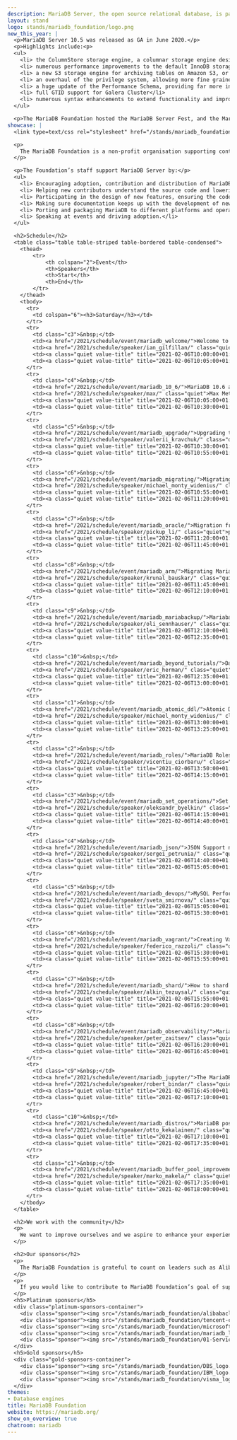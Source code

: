 ```yaml
---
description: MariaDB Server, the open source relational database, is part of most cloud offerings and the default in most Linux distributions.
layout: stand
logo: stands/mariadb_foundation/logo.png
new_this_year: |
  <p>MariaDB Server 10.5 was released as GA in June 2020.</p>
  <p>Highlights include:<p>
  <ul>
    <li> the ColumnStore storage engine, a columnar storage engine designed for big data scaling</li>
    <li> numerous performance improvements to the default InnoDB storage engine</li>
    <li> a new S3 storage engine for archiving tables on Amazon S3, or any third-party implementing S3 API</li>
    <li> an overhaul of the privilege system, allowing more fine grained control</li>
    <li> a huge update of the Performance Schema, providing far more instrumentation and tables</li>
    <li> full GTID support for Galera Cluster</li>
    <li> numerous syntax enhancements to extend functionality and improve adherence to standards</li>
  </ul>

  <p>The MariaDB Foundation hosted the MariaDB Server Fest, and the MariaDB Server MiniFest, two highly successful online events for developers of applications that use MariaDB Server.</p>
showcase: |
  <link type=text/css rel="stylesheet" href="/stands/mariadb_foundation/style.css">

  <p>
    The MariaDB Foundation is a non-profit organisation supporting continuity and open collaboration in the MariaDB ecosystem. The MariaDB Foundation supports continuity and open collaboration in the MariaDB ecosystem. The Foundation guarantees that there is a global contact point for collaboration and that the community can always rely upon MariaDB Server.
  </p>

  <p>The Foundation’s staff support MariaDB Server by:</p>
  <ul>
    <li> Encouraging adoption, contribution and distribution of MariaDB Server and related open source software.</li>
    <li> Helping new contributors understand the source code and lowering the barrier for new participants.</li>
    <li> Participating in the design of new features, ensuring the code quality and maintainability of the codebase while the number of contributors is growing.</li>
    <li> Making sure documentation keeps up with the development of new features.</li>
    <li> Porting and packaging MariaDB to different platforms and operating systems to keep it as widely available as possible.</li>
    <li> Speaking at events and driving adoption.</li>
  </ul>

  <h2>Schedule</h2>
  <table class="table table-striped table-bordered table-condensed">
    <thead>
        <tr>
            <th colspan="2">Event</th>
            <th>Speakers</th>
            <th>Start</th>
            <th>End</th>
        </tr>
    </thead>
    <tbody>
      <tr>
        <td colspan="6"><h3>Saturday</h3></td>
      </tr>
      <tr>
        <td class="c3">&nbsp;</td>
        <td><a href="/2021/schedule/event/mariadb_welcome/">Welcome to the MariaDB devroom</a></td>
        <td><a href="/2021/schedule/speaker/ian_gilfillan/" class="quiet">Ian Gilfillan</a></td>
        <td><a class="quiet value-title" title="2021-02-06T10:00:00+01:00" href="/2021/schedule/day/saturday/#1000">10:00</a></td>
        <td><a class="quiet value-title" title="2021-02-06T10:05:00+01:00" href="/2021/schedule/day/saturday/#1005">10:05</a></td>
      </tr>
      <tr>
        <td class="c4">&nbsp;</td>
        <td><a href="/2021/schedule/event/mariadb_10_6/">MariaDB 10.6 and beyond</a></td>
        <td><a href="/2021/schedule/speaker/max/" class="quiet">Max Mether</a></td>
        <td><a class="quiet value-title" title="2021-02-06T10:05:00+01:00" href="/2021/schedule/day/saturday/#1005">10:05</a></td>
        <td><a class="quiet value-title" title="2021-02-06T10:30:00+01:00" href="/2021/schedule/day/saturday/#1030">10:30</a></td>
      </tr>
      <tr>
        <td class="c5">&nbsp;</td>
        <td><a href="/2021/schedule/event/mariadb_upgrade/">Upgrading to a newer major version of MariaDB<br/><i>What mysql_upgrade really does and what problems remain</i></a></td>
        <td><a href="/2021/schedule/speaker/valerii_kravchuk/" class="quiet">Valerii Kravchuk</a></td>
        <td><a class="quiet value-title" title="2021-02-06T10:30:00+01:00" href="/2021/schedule/day/saturday/#1030">10:30</a></td>
        <td><a class="quiet value-title" title="2021-02-06T10:55:00+01:00" href="/2021/schedule/day/saturday/#1055">10:55</a></td>
      </tr>
      <tr>
        <td class="c6">&nbsp;</td>
        <td><a href="/2021/schedule/event/mariadb_migrating/">Migrating from other databases to MariaDB</a></td>
        <td><a href="/2021/schedule/speaker/michael_monty_widenius/" class="quiet">Michael &quot;Monty&quot; Widenius</a></td>
        <td><a class="quiet value-title" title="2021-02-06T10:55:00+01:00" href="/2021/schedule/day/saturday/#1055">10:55</a></td>
        <td><a class="quiet value-title" title="2021-02-06T11:20:00+01:00" href="/2021/schedule/day/saturday/#1120">11:20</a></td>
      </tr>
      <tr>
        <td class="c7">&nbsp;</td>
        <td><a href="/2021/schedule/event/mariadb_oracle/">Migration from Oracle to MariaDB with no application change</a></td>
        <td><a href="/2021/schedule/speaker/pickup_li/" class="quiet">pickup li</a></td>
        <td><a class="quiet value-title" title="2021-02-06T11:20:00+01:00" href="/2021/schedule/day/saturday/#1120">11:20</a></td>
        <td><a class="quiet value-title" title="2021-02-06T11:45:00+01:00" href="/2021/schedule/day/saturday/#1145">11:45</a></td>
      </tr>
      <tr>
        <td class="c8">&nbsp;</td>
        <td><a href="/2021/schedule/event/mariadb_arm/">Migrating MariaDB Cluster to ARM</a></td>
        <td><a href="/2021/schedule/speaker/krunal_bauskar/" class="quiet">Krunal Bauskar</a></td>
        <td><a class="quiet value-title" title="2021-02-06T11:45:00+01:00" href="/2021/schedule/day/saturday/#1145">11:45</a></td>
        <td><a class="quiet value-title" title="2021-02-06T12:10:00+01:00" href="/2021/schedule/day/saturday/#1210">12:10</a></td>
      </tr>
      <tr>
        <td class="c9">&nbsp;</td>
        <td><a href="/2021/schedule/event/mariadb_mariabackup/">Mariabackup - too rarely used</a></td>
        <td><a href="/2021/schedule/speaker/oli_sennhauser/" class="quiet">Oli Sennhauser</a></td>
        <td><a class="quiet value-title" title="2021-02-06T12:10:00+01:00" href="/2021/schedule/day/saturday/#1210">12:10</a></td>
        <td><a class="quiet value-title" title="2021-02-06T12:35:00+01:00" href="/2021/schedule/day/saturday/#1235">12:35</a></td>
      </tr>
      <tr>
        <td class="c10">&nbsp;</td>
        <td><a href="/2021/schedule/event/mariadb_beyond_tutorials/">Databases beyond the tutorials<br/><i>Database usage for the real world for flexibility and scale</i></a></td>
        <td><a href="/2021/schedule/speaker/eric_herman/" class="quiet">Eric Herman</a></td>
        <td><a class="quiet value-title" title="2021-02-06T12:35:00+01:00" href="/2021/schedule/day/saturday/#1235">12:35</a></td>
        <td><a class="quiet value-title" title="2021-02-06T13:00:00+01:00" href="/2021/schedule/day/saturday/#1300">13:00</a></td>
      </tr>
      <tr>
        <td class="c1">&nbsp;</td>
        <td><a href="/2021/schedule/event/mariadb_atomic_ddl/">Atomic DDL in MariaDB</a></td>
        <td><a href="/2021/schedule/speaker/michael_monty_widenius/" class="quiet">Michael &quot;Monty&quot; Widenius</a></td>
        <td><a class="quiet value-title" title="2021-02-06T13:00:00+01:00" href="/2021/schedule/day/saturday/#1300">13:00</a></td>
        <td><a class="quiet value-title" title="2021-02-06T13:25:00+01:00" href="/2021/schedule/day/saturday/#1325">13:25</a></td>
      </tr>
      <tr>
        <td class="c2">&nbsp;</td>
        <td><a href="/2021/schedule/event/mariadb_roles/">MariaDB Roles<br/><i>Overview and Migration</i></a></td>
        <td><a href="/2021/schedule/speaker/vicentiu_ciorbaru/" class="quiet">Vicentiu Ciorbaru</a></td>
        <td><a class="quiet value-title" title="2021-02-06T13:50:00+01:00" href="/2021/schedule/day/saturday/#1350">13:50</a></td>
        <td><a class="quiet value-title" title="2021-02-06T14:15:00+01:00" href="/2021/schedule/day/saturday/#1415">14:15</a></td>
      </tr>
      <tr>
        <td class="c3">&nbsp;</td>
        <td><a href="/2021/schedule/event/mariadb_set_operations/">Set operations UNION, INTERSECT, and EXCEPT in MariaDB<br/><i>How to use and combine them.</i></a></td>
        <td><a href="/2021/schedule/speaker/oleksandr_byelkin/" class="quiet">Oleksandr Byelkin</a></td>
        <td><a class="quiet value-title" title="2021-02-06T14:15:00+01:00" href="/2021/schedule/day/saturday/#1415">14:15</a></td>
        <td><a class="quiet value-title" title="2021-02-06T14:40:00+01:00" href="/2021/schedule/day/saturday/#1440">14:40</a></td>
      </tr>
      <tr>
        <td class="c4">&nbsp;</td>
        <td><a href="/2021/schedule/event/mariadb_json/">JSON Support news, non-news, and the bigger picture</a></td>
        <td><a href="/2021/schedule/speaker/sergei_petrunia/" class="quiet">Sergei Petrunia</a></td>
        <td><a class="quiet value-title" title="2021-02-06T14:40:00+01:00" href="/2021/schedule/day/saturday/#1440">14:40</a></td>
        <td><a class="quiet value-title" title="2021-02-06T15:05:00+01:00" href="/2021/schedule/day/saturday/#1505">15:05</a></td>
      </tr>
      <tr>
        <td class="c5">&nbsp;</td>
        <td><a href="/2021/schedule/event/mariadb_devops/">MySQL Performance for DevOps</a></td>
        <td><a href="/2021/schedule/speaker/sveta_smirnova/" class="quiet">Sveta Smirnova</a></td>
        <td><a class="quiet value-title" title="2021-02-06T15:05:00+01:00" href="/2021/schedule/day/saturday/#1505">15:05</a></td>
        <td><a class="quiet value-title" title="2021-02-06T15:30:00+01:00" href="/2021/schedule/day/saturday/#1530">15:30</a></td>
      </tr>
      <tr>
        <td class="c6">&nbsp;</td>
        <td><a href="/2021/schedule/event/mariadb_vagrant/">Creating Vagrant development machines for MariaDB<br/><i>HowTo and Best Practices</i></a></td>
        <td><a href="/2021/schedule/speaker/federico_razzoli/" class="quiet">Federico Razzoli</a></td>
        <td><a class="quiet value-title" title="2021-02-06T15:30:00+01:00" href="/2021/schedule/day/saturday/#1530">15:30</a></td>
        <td><a class="quiet value-title" title="2021-02-06T15:55:00+01:00" href="/2021/schedule/day/saturday/#1555">15:55</a></td>
      </tr>
      <tr>
        <td class="c7">&nbsp;</td>
        <td><a href="/2021/schedule/event/mariadb_shard/">How to shard MariaDB like a Pro?</a></td>
        <td><a href="/2021/schedule/speaker/alkin_tezuysal/" class="quiet">Alkin Tezuysal</a></td>
        <td><a class="quiet value-title" title="2021-02-06T15:55:00+01:00" href="/2021/schedule/day/saturday/#1555">15:55</a></td>
        <td><a class="quiet value-title" title="2021-02-06T16:20:00+01:00" href="/2021/schedule/day/saturday/#1620">16:20</a></td>
      </tr>
      <tr>
        <td class="c8">&nbsp;</td>
        <td><a href="/2021/schedule/event/mariadb_observability/">MariaDB Observability</a></td>
        <td><a href="/2021/schedule/speaker/peter_zaitsev/" class="quiet">Peter Zaitsev</a></td>
        <td><a class="quiet value-title" title="2021-02-06T16:20:00+01:00" href="/2021/schedule/day/saturday/#1620">16:20</a></td>
        <td><a class="quiet value-title" title="2021-02-06T16:45:00+01:00" href="/2021/schedule/day/saturday/#1645">16:45</a></td>
      </tr>
      <tr>
        <td class="c9">&nbsp;</td>
        <td><a href="/2021/schedule/event/mariadb_jupyter/">The MariaDB Jupyter Kernel</a></td>
        <td><a href="/2021/schedule/speaker/robert_bindar/" class="quiet">Robert Bindar</a></td>
        <td><a class="quiet value-title" title="2021-02-06T16:45:00+01:00" href="/2021/schedule/day/saturday/#1645">16:45</a></td>
        <td><a class="quiet value-title" title="2021-02-06T17:10:00+01:00" href="/2021/schedule/day/saturday/#1710">17:10</a></td>
      </tr>
      <tr>
        <td class="c10">&nbsp;</td>
        <td><a href="/2021/schedule/event/mariadb_distros/">MariaDB post-release quality assurance in Debian and Ubuntu<br/><i>What Linux distros can do about software quality</i></a></td>
        <td><a href="/2021/schedule/speaker/otto_kekalainen/" class="quiet">Otto Kekäläinen</a></td>
        <td><a class="quiet value-title" title="2021-02-06T17:10:00+01:00" href="/2021/schedule/day/saturday/#1710">17:10</a></td>
        <td><a class="quiet value-title" title="2021-02-06T17:35:00+01:00" href="/2021/schedule/day/saturday/#1735">17:35</a></td>
      </tr>
      <tr>
        <td class="c1">&nbsp;</td>
        <td><a href="/2021/schedule/event/mariadb_buffer_pool_improvements/">Buffer pool performance improvements<br/><i>How the LRU replacement and log checkpoints were made faster in MariaDB 10.5</i></a></td>
        <td><a href="/2021/schedule/speaker/marko_makela/" class="quiet">Marko Mäkelä</a></td>
        <td><a class="quiet value-title" title="2021-02-06T17:35:00+01:00" href="/2021/schedule/day/saturday/#1735">17:35</a></td>
        <td><a class="quiet value-title" title="2021-02-06T18:00:00+01:00" href="/2021/schedule/day/saturday/#1800">18:00</a></td>
      </tr>
    </tbody>
  </table>

  <h2>We work with the community</h2>
  <p>
    We want to improve ourselves and we aspire to enhance your experience with MariaDB Server. One of our main objectives is to listen to our community and work with our developers and users alike to provide high quality functionalities for our database server. We would like your feedback to better understand where we should focus our resources with MariaDB Server by answering this <a href=""> very short poll</a> on our website.
  </p>

  <h2>Our sponsors</h2>
  <p>
    The MariaDB Foundation is grateful to count on leaders such as Alibaba Cloud, Tencent Cloud, Microsoft, the MariaDB Corporation, Service Now and many others as sponsors. Our sponsors not only provide financial support to help us deliver on our mission, they contribute code, participate in events, and work with us on content production, media outreach and more.
  </p>
  <p>
    If you would like to contribute to MariaDB Foundation’s goal of supporting continuity and open collaboration in the MariaDB ecosystem then check out our <a href="https://mariadb.org/donate/">sponsor</a> page.
  </p>
  <h5>Platinum sponsors</h5>
  <div class="platinum-sponsors-container">
    <div class="sponsor"><img src="/stands/mariadb_foundation/alibabacloud_new_logo-01.svg"></div>
    <div class="sponsor"><img src="/stands/mariadb_foundation/tencent-cloud_logo.svg"></div>
    <div class="sponsor"><img src="/stands/mariadb_foundation/microsoft_logo.svg"></div>
    <div class="sponsor"><img src="/stands/mariadb_foundation/mariadb_logo.svg"></div>
    <div class="sponsor"><img src="/stands/mariadb_foundation/01-ServiceNow_logo_STANDARD_RGB_TM_GG+A_050418-01.svg"></div>
  </div>
  <h5>Gold sponsors</h5>
  <div class="gold-sponsors-container">
    <div class="sponsor"><img src="/stands/mariadb_foundation/DBS_logo.svg"></div>
    <div class="sponsor"><img src="/stands/mariadb_foundation/IBM_logo.svg"></div>
    <div class="sponsor"><img src="/stands/mariadb_foundation/visma_logo.svg"></div>
  </div>
themes:
- Database engines
title: MariaDB Foundation
website: https://mariadb.org/
show_on_overview: true
chatroom: mariadb
---
```

